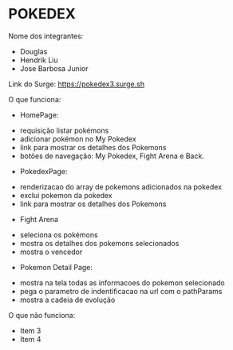 # POKEDEX

Nome dos integrantes: 
- Douglas
- Hendrik Liu
- Jose Barbosa Junior

Link do Surge: <https://pokedex3.surge.sh>

O que funciona:
- HomePage:
* requisição listar pokémons
* adicionar pokémon no My Pokedex
* link para mostrar os detalhes dos Pokemons
* botões de navegação: My Pokedex, Fight Arena e Back.

- PokedexPage:
* renderizacao do array de pokemons adicionados na pokedex
* exclui pokemon da pokedex 
* link para mostrar os detalhes dos Pokemons

- Fight Arena
* seleciona os pokémons
* mostra os detalhes dos pokemons selecionados
* mostra o vencedor
 
- Pokemon Detail Page:
* mostra na tela todas as informacoes do pokemon selecionado
* pega o parametro de indentificacao na url com o pathParams
* mostra a cadeia de evolução 

O que não funciona: 
- Item 3
- Item 4